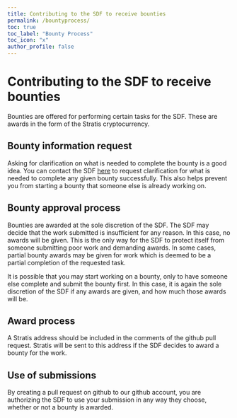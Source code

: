 ```yaml
---
title: Contributing to the SDF to receive bounties
permalink: /bountyprocess/
toc: true
toc_label: "Bounty Process"
toc_icon: "x"
author_profile: false
---
```

# Contributing to the SDF to receive bounties

Bounties are offered for performing certain tasks for the SDF. These are awards in the form of the Stratis cryptocurrency.

## Bounty information request

Asking for clarification on what is needed to complete the bounty is a good idea. You can contact the SDF [here](/contact/) to request clarification for what is needed to complete any given bounty successfully. This also helps prevent you from starting a bounty that someone else is already working on.

## Bounty approval process

Bounties are awarded at the sole discretion of the SDF. The SDF may decide that the work submitted is insufficient for any reason. In this case, no awards will be given. This is the only way for the SDF to protect itself from someone submitting poor work and demanding awards. In some cases, partial bounty awards may be given for work which is deemed to be a partial completion of the requested task.

It is possible that you may start working on a bounty, only to have someone else complete and submit the bounty first. In this case, it is again the sole discretion of the SDF if any awards are given, and how much those awards will be.

## Award process

A Stratis address should be included in the comments of the github pull request. Stratis will be sent to this address if the SDF decides to award a bounty for the work.

## Use of submissions

By creating a pull request on github to our github account, you are authorizing the SDF to use your submission in any way they choose, whether or not a bounty is awarded.